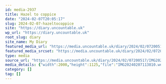 ```yaml
---
id: media-2937
title: Hazel to coppice
date: "2024-02-07T20:05:17"
slug: 2024-02-07-hazeltocoppice
site: "https://diary.uncountable.uk"
wp_url: "https://diary.uncountable.uk"
root_slug: diary
site_name: My Diary
featured_media_url: "https://media.uncountable.uk/diary/2024/02/07200517/IMG20240207113810.webp"
featured_media_srcset: "https://media.uncountable.uk/diary/2024/02/07200517/IMG20240207113810-300x169.webp 300w, https://media.uncountable.uk/diary/2024/02/07200517/IMG20240207113810-1024x576.webp 1024w, https://media.uncountable.uk/diary/2024/02/07200517/IMG20240207113810-150x150.webp 150w, https://media.uncountable.uk/diary/2024/02/07200517/IMG20240207113810-640x360.webp 640w, https://media.uncountable.uk/diary/2024/02/07200517/IMG20240207113810.webp 2000w"
type: media
source_url: "https://media.uncountable.uk/diary/2024/02/07200517/IMG20240207113810.webp"
media_details: {"width":2000,"height":1125,"file":"IMG20240207113810.webp","filesize":194970,"sizes":{"medium":{"file":"IMG20240207113810-300x169.webp","width":300,"height":169,"filesize":18952,"mime_type":"image/webp","source_url":"https://media.uncountable.uk/diary/2024/02/07200517/IMG20240207113810-300x169.webp"},"large":{"file":"IMG20240207113810-1024x576.webp","width":1024,"height":576,"filesize":227610,"mime_type":"image/webp","source_url":"https://media.uncountable.uk/diary/2024/02/07200517/IMG20240207113810-1024x576.webp"},"thumbnail":{"file":"IMG20240207113810-150x150.webp","width":150,"height":150,"filesize":8542,"mime_type":"image/webp","source_url":"https://media.uncountable.uk/diary/2024/02/07200517/IMG20240207113810-150x150.webp"},"mobwidth":{"file":"IMG20240207113810-640x360.webp","width":640,"height":360,"filesize":91090,"mime_type":"image/webp","source_url":"https://media.uncountable.uk/diary/2024/02/07200517/IMG20240207113810-640x360.webp"},"full":{"file":"IMG20240207113810.webp","width":2000,"height":1125,"mime_type":"image/webp","source_url":"https://media.uncountable.uk/diary/2024/02/07200517/IMG20240207113810.webp"}},"image_meta":{"aperture":"0","credit":"","camera":"","caption":"","created_timestamp":"0","copyright":"","focal_length":"0","iso":"0","shutter_speed":"0","title":"","orientation":"0","keywords":[]}}
category: []
tag: []
---
```


